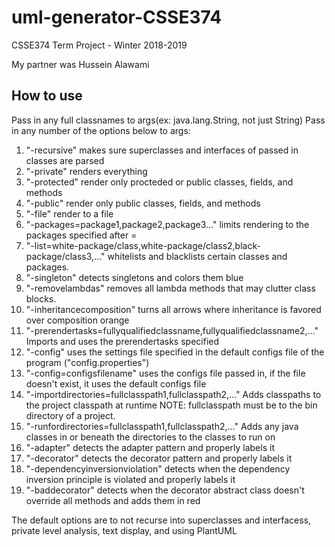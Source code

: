 # uml-generator-CSSE374
CSSE374 Term Project - Winter 2018-2019

My partner was Hussein Alawami

## How to use

Pass in any full classnames to args(ex: java.lang.String, not just String)
Pass in any number of the options below to args:
1. "-recursive" makes sure superclasses and interfaces of passed in classes are parsed
2. "-private" renders everything
3. "-protected" render only procteded or public classes, fields, and methods
4. "-public" render only public classes, fields, and methods
5. "-file" render to a file
6. "-packages=package1,package2,package3..." limits rendering to the packages specified after =
7. "-list=white-package/class,white-package/class2,black-package/class3,..." whitelists and blacklists certain classes and packages.
8. "-singleton" detects singletons and colors them blue
9. "-removelambdas" removes all lambda methods that may clutter class blocks.
10. "-inheritancecomposition" turns all arrows where inheritance is favored over composition orange
11. "-prerendertasks=fullyqualifiedclassname,fullyqualifiedclassname2,..." Imports and uses the prerendertasks specified
12. "-config" uses the settings file specified in the default configs file of the program ("config.properties")
13. "-config=configsfilename" uses the configs file passed in, if the file doesn't exist, it uses the default configs file
14. "-importdirectories=fullclasspath1,fullclasspath2,..." Adds classpaths to the project classpath at runtime NOTE: fullclasspath must be to the bin directory of a project.
15. "-runfordirectories=fullclasspath1,fullclasspath2,..." Adds any java classes in or beneath the directories to the classes to run on
16. "-adapter" detects the adapter pattern and properly labels it
17. "-decorator" detects the decorator pattern and properly labels it
18. "-dependencyinversionviolation" detects when the dependency inversion principle is violated and properly labels it
19. "-baddecorator" detects when the decorator abstract class doesn't override all methods and adds them in red

The default options are to not recurse into superclasses and interfacess, private level analysis, text display, and using PlantUML
